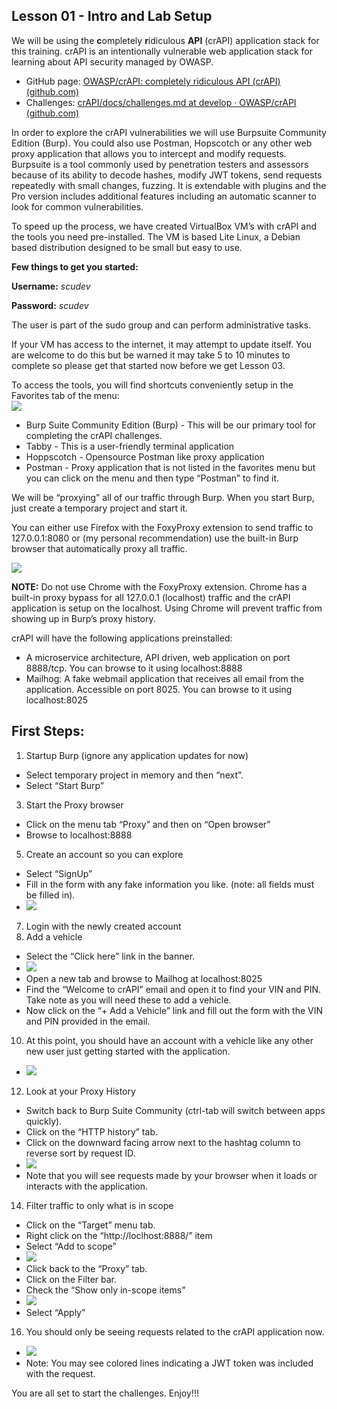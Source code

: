 ## Lesson 01 - Intro and Lab Setup

We will be using the **c**ompletely **r**idiculous **API** (crAPI) application stack for this training. crAPI is an intentionally vulnerable web application stack for learning about API security managed by OWASP.

- GitHub page: [OWASP/crAPI: completely ridiculous API (crAPI) (github.com)](https://github.com/OWASP/crAPI)
- Challenges: [crAPI/docs/challenges.md at develop · OWASP/crAPI (github.com)](https://github.com/OWASP/crAPI/blob/develop/docs/challenges.md)

  

In order to explore the crAPI vulnerabilities we will use Burpsuite Community Edition (Burp). You could also use Postman, Hopscotch or any other web proxy application that allows you to intercept and modify requests. Burpsuite is a tool commonly used by penetration testers and assessors because of its ability to decode hashes, modify JWT tokens, send requests repeatedly with small changes, fuzzing. It is extendable with plugins and the Pro version includes additional features including an automatic scanner to look for common vulnerabilities.

  

To speed up the process, we have created VirtualBox VM’s with crAPI and the tools you need pre-installed. The VM is based Lite Linux, a Debian based distribution designed to be small but easy to use. 

  

**Few things to get you started:**

  

**Username:** _scudev_

**Password:** _scudev_

The user is part of the sudo group and can perform administrative tasks.

If your VM has access to the internet, it may attempt to update itself. You are welcome to do this but be warned it may take 5 to 10 minutes to complete so please get that started now before we get Lesson 03.

  

To access the tools, you will find shortcuts conveniently setup in the Favorites tab of the menu:  
![](Files/image.png)  

- Burp Suite Community Edition (Burp) - This will be our primary tool for completing the crAPI challenges.
- Tabby - This is a user-friendly terminal application
- Hoppscotch - Opensource Postman like proxy application
- Postman - Proxy application that is not listed in the favorites menu but you can click on the menu and then type “Postman” to find it.

  

We will be “proxying” all of our traffic through Burp. When you start Burp, just create a temporary project and start it.

  

You can either use Firefox with the FoxyProxy extension to send traffic to 127.0.0.1:8080 or (my personal recommendation) use the built-in Burp browser that automatically proxy all traffic.

![](Files/image%202.png)  

  

**NOTE:** Do not use Chrome with the FoxyProxy extension. Chrome has a built-in proxy bypass for all 127.0.0.1 (localhost) traffic and the crAPI application is setup on the localhost. Using Chrome will prevent traffic from showing up in Burp’s proxy history.

  

crAPI will have the following applications preinstalled:

- A microservice architecture, API driven, web application on port 8888/tcp. You can browse to it using localhost:8888
- Mailhog: A fake webmail application that receives all email from the application. Accessible on port 8025. You can browse to it using localhost:8025

  

## First Steps:

1. Startup Burp (ignore any application updates for now)
- Select temporary project in memory and then “next”.
- Select “Start Burp”
3. Start the Proxy browser
- Click on the menu tab “Proxy” and then on “Open browser”
- Browse to localhost:8888
5. Create an account so you can explore
- Select “SignUp”
- Fill in the form with any fake information you like. (note: all fields must be filled in).
- ![](Files/image%203.png)
7. Login with the newly created account
8. Add a vehicle
- Select the “Click here” link in the banner.
- ![](Files/image%204.png)
- Open a new tab and browse to Mailhog at localhost:8025
- Find the “Welcome to crAPI” email and open it to find your VIN and PIN. Take note as you will need these to add a vehicle.
- Now click on the “+ Add a Vehicle” link and fill out the form with the VIN and PIN provided in the email.
10. At this point, you should have an account with a vehicle like any other new user just getting started with the application.
- ![](Files/image%205.png)
12. Look at your Proxy History
- Switch back to Burp Suite Community (ctrl-tab will switch between apps quickly).
- Click on the “HTTP history” tab.
- Click on the downward facing arrow next to the hashtag column to reverse sort by request ID.
- ![](Files/image%206.png)
- Note that you will see requests made by your browser when it loads or interacts with the application.
14. Filter traffic to only what is in scope
- Click on the “Target” menu tab.
- Right click on the “http://loclhost:8888/” item
- Select “Add to scope”
- ![](Files/image%207.png)
- Click back to the “Proxy” tab.
- Click on the Filter bar.
- Check the “Show only in-scope items”
- ![](Files/image%208.png)
- Select “Apply”
16. You should only be seeing requests related to the crAPI application now.
- ![](Files/image%209.png)
- Note: You may see colored lines indicating a JWT token was included with the request.

You are all set to start the challenges. Enjoy!!!